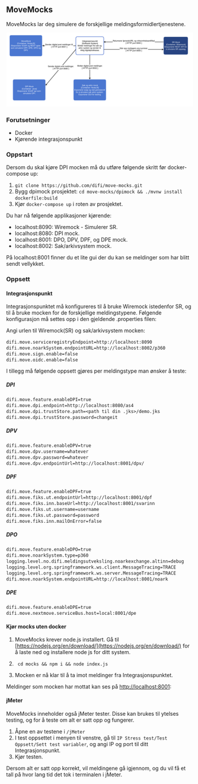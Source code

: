 ## MoveMocks

MoveMocks lar deg simulere de forskjellige meldingsformidlertjenestene.

![alt text](images/MockContainers.png "Container diagram")


### Forutsetninger

* Docker
* Kjørende integrasjonspunkt


### Oppstart

Dersom du skal kjøre DPI mocken må du utføre følgende skritt før docker-compose up:

1. ``` git clone https://github.com/difi/move-mocks.git ```
2. Bygg dpimock prosjektet: ``` cd move-mocks/dpimock && ./mvnw install dockerfile:build ```
5. Kjør ``` docker-compose up ``` i roten av prosjektet. 

Du har nå følgende applikasjoner kjørende:

* localhost:8090: Wiremock - Simulerer SR.
* localhost:8080: DPI mock.
* localhost:8001: DPO, DPV, DPF, og DPE mock.
* localhost:8002: Sak/arkivsystem mock.

På localhost:8001 finner du et lite gui der du kan se meldinger som har blitt sendt vellykket.


### Oppsett


#### Integrasjonspunkt

Integrasjonspunktet må konfigureres til å bruke Wiremock istedenfor SR, og til å bruke mocken for de forskjellige meldingstypene.
Følgende konfigurasjon må settes opp i den gjeldende .properties filen:

Angi urlen til Wiremock(SR) og sak/arkivsystem mocken:
```
difi.move.serviceregistryEndpoint=http://localhost:8090
difi.move.noarkSystem.endpointURL=http://localhost:8002/p360
difi.move.sign.enable=false
difi.move.oidc.enable=false
```
I tillegg må følgende oppsett gjøres per meldingstype man ønsker å teste:

##### DPI

```
difi.move.feature.enableDPI=true
difi.move.dpi.endpoint=http://localhost:8080/as4
difi.move.dpi.trustStore.path=<path til din .jks>/demo.jks
difi.move.dpi.trustStore.password=changeit
```

##### DPV

```
difi.move.feature.enableDPV=true
difi.move.dpv.username=whatever
difi.move.dpv.password=whatever
difi.move.dpv.endpointUrl=http://localhost:8001/dpv/
```

##### DPF
```
difi.move.feature.enableDPF=true
difi.move.fiks.ut.endpointUrl=http://localhost:8001/dpf
difi.move.fiks.inn.baseUrl=http://localhost:8001/svarinn
difi.move.fiks.ut.username=username
difi.move.fiks.ut.password=password
difi.move.fiks.inn.mailOnError=false
```

##### DPO
```
difi.move.feature.enableDPO=true
difi.move.noarkSystem.type=p360
logging.level.no.difi.meldingsutveksling.noarkexchange.altinn=debug
logging.level.org.springframework.ws.client.MessageTracing=TRACE
logging.level.org.springframework.ws.server.MessageTracing=TRACE     
difi.move.noarkSystem.endpointURL=http://localhost:8001/noark
```

##### DPE

```
difi.move.feature.enableDPE=true
difi.move.nextmove.serviceBus.host=local:8001/dpe
```

#### Kjør mocks uten docker

1. MoveMocks krever node.js installert. Gå til [https://nodejs.org/en/download/](https://nodejs.org/en/download/) for å laste ned og installere node js for ditt system.

2. ``` cd mocks && npm i && node index.js```

3. Mocken er nå klar til å ta imot meldinger fra Integrasjonspunktet.

Meldinger som mocken har mottat kan ses på [http://localhost:8001](http://localhost:8001):


#### jMeter

MoveMocks inneholder også jMeter tester. Disse kan brukes til ytelses testing, og for å teste om alt er satt opp og fungerer.
 
1. Åpne en av testene i ```/jMeter ```
2. I test oppsettet i menyen til venstre, gå til ```IP Stress test/Test Oppsett/Sett test variabler```, og angi IP og port til ditt Integrasjonspunkt.
3. Kjør testen.

Dersom alt er satt opp korrekt, vil meldingene gå igjennom, og du vil få et tall på hvor lang tid det tok i terminalen i jMeter. 

